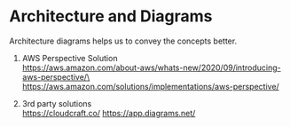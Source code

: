# Architecture and Diagrams

Architecture diagrams helps us to convey the concepts better.

1. AWS Perspective Solution\
https://aws.amazon.com/about-aws/whats-new/2020/09/introducing-aws-perspective/\
https://aws.amazon.com/solutions/implementations/aws-perspective/

1. 3rd party solutions\
https://cloudcraft.co/
https://app.diagrams.net/